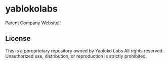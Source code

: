# yablokolabs
Parent Company Website!!

## License
This is a pproprietary repository owned by Yabloko Labs
All rights reserved. Unauthorized use, distribution, or reproduction is strictly prohibited.
